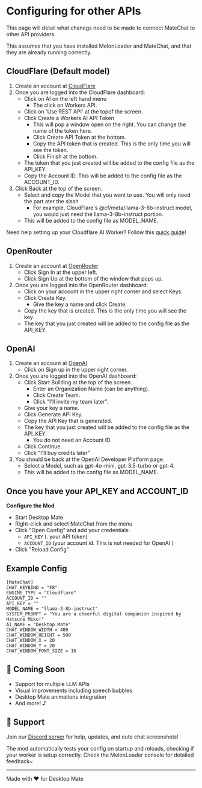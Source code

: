 # Configuring for other APIs

This page will detail what chanegs need to be made to connect MateChat to other API providers.

This assumes that you have installed MelonLoader and MateChat, and that they are already running correctly.

## CloudFlare (Default model)
1. Create an account at [CloudFlare](https://dash.cloudflare.com/sign-up)
2. Once you are logged into the CloudFlare dashboard:
    - Click on AI on the left hand menu
        - The click on Workers API.
    - Click on 'Use REST API' at the topof the screen.
    - Click Create a Workers AI API Token
        - This will pop a window open on the right. You can change the name of the token here.
        - Click Create API Token at the bottom.
        - Copy the API token that is created. This is the only time you will see the token.
        - Click Finish at the bottom.
    - The token that you just created will be added to the config file as the API_KEY.
    - Copy the Account ID. This will be added to the config file as the ACCOUNT_ID.
3. Click Back at the top of the screen. 
    - Select and copy the Model that you want to use. You will only need the part ater the slash
        - For example, CloudFlare's @cf/meta/llama-3-8b-instruct model, you would just need the llama-3-8b-instruct portion.
    - This will be added to the config file as MODEL_NAME.

Need help setting up your Cloudflare AI Worker? Follow this [quick guide](https://developers.cloudflare.com/workers-ai/get-started/rest-api/)!

## OpenRouter
1. Create an account at [OpenRouter](https://openrouter.ai/)
    - Click Sign In at the upper left.
    - Click Sign Up at the bottom of the window that pops up.
2. Once you are logged into the OpenRouter dashboard:
    - Click on your account in the upper right corner and select Keys.
    - Click Create Key.
        - Give the key a name and click Create.
    - Copy the key that is created. This is the only time you will see the key.
    - The key that you just created will be added to the config file as the API_KEY.


## OpenAI
1. Create an account at [OpenAI](https://platform.openai.com/docs/overview)
    - Click on Sign up in the upper right corner.
2. Once you are logged into the OpenAI dashboard:
    - Click Start Building at the top of the screen.
        - Enter an Organization Name (can be anything).
        - Click Create Team.
        - Click "I'll invite my team later".
    - Give your key a name.
    - Click Generate API Key.
    - Copy the API Key that is generated.
    - The key that you just created will be added to the config file as the API_KEY.
        - You do not need an Account ID.
    - Click Continue.
    - Click "I'll buy credits later"
3. You should be back at the OpenAI Developer Platform page.
    - Select a Model, such as gpt-4o-mini, gpt-3.5-turbo or gpt-4.
    - This will be added to the config file as MODEL_NAME.


## Once you have your API_KEY and ACCOUNT_ID
**Configure the Mod**
   - Start Desktop Mate
   - Right-click and select MateChat from the menu
   - Click "Open Config" and add your credentials:
     - `API_KEY` (. your API token)
     - `ACCOUNT_ID` (your account id. This is not needed for OpenAI )
   - Click "Reload Config"


## Example Config
```
[MateChat]
CHAT_KEYBIND = "F8"
ENGINE_TYPE = "Cloudflare"
ACCOUNT_ID = ""
API_KEY = ""
MODEL_NAME = "llama-3-8b-instruct"
SYSTEM_PROMPT = "You are a cheerful digital companion inspired by Hatsune Miku!"
AI_NAME = "Desktop Mate"
CHAT_WINDOW_WIDTH = 400
CHAT_WINDOW_HEIGHT = 500
CHAT_WINDOW_X = 20
CHAT_WINDOW_Y = 20
CHAT_WINDOW_FONT_SIZE = 16
```

## 💭 Coming Soon
- Support for multiple LLM APIs
- Visual improvements including speech bubbles
- Desktop Mate animations integration
- And more! ♪

## 🌟 Support
Join our [Discord server][discord-url] for help, updates, and cute chat screenshots!

The mod automatically tests your config on startup and reloads, checking if your worker is setup correctly. Check the MelonLoader console for detailed feedback~

---
Made with ♥ for Desktop Mate

[discord-url]: https://discord.gg/Xu7pEU24kw
